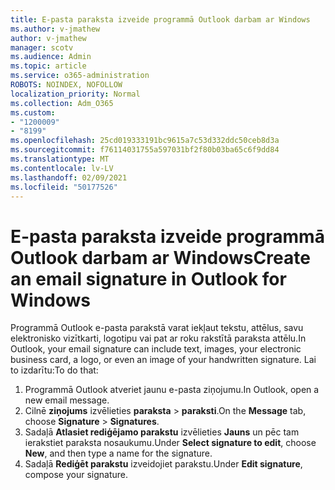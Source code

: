```yaml
---
title: E-pasta paraksta izveide programmā Outlook darbam ar Windows
ms.author: v-jmathew
author: v-jmathew
manager: scotv
ms.audience: Admin
ms.topic: article
ms.service: o365-administration
ROBOTS: NOINDEX, NOFOLLOW
localization_priority: Normal
ms.collection: Adm_O365
ms.custom:
- "1200009"
- "8199"
ms.openlocfilehash: 25cd019333191bc9615a7c53d332ddc50ceb8d3a
ms.sourcegitcommit: f76114031755a597031bf2f80b03ba65c6f9dd84
ms.translationtype: MT
ms.contentlocale: lv-LV
ms.lasthandoff: 02/09/2021
ms.locfileid: "50177526"
---
```

# <a name="create-an-email-signature-in-outlook-for-windows"></a><span data-ttu-id="ea660-102">E-pasta paraksta izveide programmā Outlook darbam ar Windows</span><span class="sxs-lookup"><span data-stu-id="ea660-102">Create an email signature in Outlook for Windows</span></span>

<span data-ttu-id="ea660-103">Programmā Outlook e-pasta parakstā varat iekļaut tekstu, attēlus, savu elektronisko vizītkarti, logotipu vai pat ar roku rakstītā paraksta attēlu.</span><span class="sxs-lookup"><span data-stu-id="ea660-103">In Outlook, your email signature can include text, images, your electronic business card, a logo, or even an image of your handwritten signature.</span></span> <span data-ttu-id="ea660-104">Lai to izdarītu:</span><span class="sxs-lookup"><span data-stu-id="ea660-104">To do that:</span></span>

1. <span data-ttu-id="ea660-105">Programmā Outlook atveriet jaunu e-pasta ziņojumu.</span><span class="sxs-lookup"><span data-stu-id="ea660-105">In Outlook, open a new email message.</span></span>
2. <span data-ttu-id="ea660-106">Cilnē **ziņojums** izvēlieties **paraksta**  >  **paraksti**.</span><span class="sxs-lookup"><span data-stu-id="ea660-106">On the **Message** tab, choose **Signature** > **Signatures**.</span></span>
3. <span data-ttu-id="ea660-107">Sadaļā **Atlasiet rediģējamo parakstu** izvēlieties **Jauns** un pēc tam ierakstiet paraksta nosaukumu.</span><span class="sxs-lookup"><span data-stu-id="ea660-107">Under **Select signature to edit**, choose **New**, and then type a name for the signature.</span></span>
4. <span data-ttu-id="ea660-108">Sadaļā **Rediģēt parakstu** izveidojiet parakstu.</span><span class="sxs-lookup"><span data-stu-id="ea660-108">Under **Edit signature**, compose your signature.</span></span>
